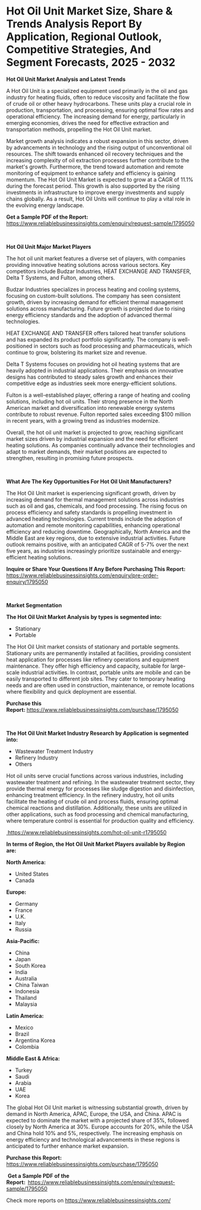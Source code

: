 <p><h1>Hot Oil Unit Market Size, Share & Trends Analysis Report By Application, Regional Outlook, Competitive Strategies, And Segment Forecasts, 2025 - 2032</h1></p><p><strong>Hot Oil Unit Market Analysis and Latest Trends</strong></p>
<p><p>A Hot Oil Unit is a specialized equipment used primarily in the oil and gas industry for heating fluids, often to reduce viscosity and facilitate the flow of crude oil or other heavy hydrocarbons. These units play a crucial role in production, transportation, and processing, ensuring optimal flow rates and operational efficiency. The increasing demand for energy, particularly in emerging economies, drives the need for effective extraction and transportation methods, propelling the Hot Oil Unit market.</p><p>Market growth analysis indicates a robust expansion in this sector, driven by advancements in technology and the rising output of unconventional oil resources. The shift towards enhanced oil recovery techniques and the increasing complexity of oil extraction processes further contribute to the market's growth. Furthermore, the trend toward automation and remote monitoring of equipment to enhance safety and efficiency is gaining momentum. The Hot Oil Unit Market is expected to grow at a CAGR of 11.1% during the forecast period. This growth is also supported by the rising investments in infrastructure to improve energy investments and supply chains globally. As a result, Hot Oil Units will continue to play a vital role in the evolving energy landscape.</p></p>
<p><strong>Get a Sample PDF of the Report:&nbsp;</strong> <a href="https://www.reliablebusinessinsights.com/enquiry/request-sample/1795050?utm_campaign=2633&utm_medium=2&utm_source=Github&utm_content=ia&utm_term=10042025&utm_id=hot-oil-unit">https://www.reliablebusinessinsights.com/enquiry/request-sample/1795050</a></p>
<p>&nbsp;</p>
<p><strong>Hot Oil Unit Major Market Players</strong></p>
<p><p>The hot oil unit market features a diverse set of players, with companies providing innovative heating solutions across various sectors. Key competitors include Budzar Industries, HEAT EXCHANGE AND TRANSFER, Delta T Systems, and Fulton, among others.</p><p>Budzar Industries specializes in process heating and cooling systems, focusing on custom-built solutions. The company has seen consistent growth, driven by increasing demand for efficient thermal management solutions across manufacturing. Future growth is projected due to rising energy efficiency standards and the adoption of advanced thermal technologies.</p><p>HEAT EXCHANGE AND TRANSFER offers tailored heat transfer solutions and has expanded its product portfolio significantly. The company is well-positioned in sectors such as food processing and pharmaceuticals, which continue to grow, bolstering its market size and revenue.</p><p>Delta T Systems focuses on providing hot oil heating systems that are heavily adopted in industrial applications. Their emphasis on innovative designs has contributed to steady sales growth and enhances their competitive edge as industries seek more energy-efficient solutions.</p><p>Fulton is a well-established player, offering a range of heating and cooling solutions, including hot oil units. Their strong presence in the North American market and diversification into renewable energy systems contribute to robust revenue. Fulton reported sales exceeding $100 million in recent years, with a growing trend as industries modernize.</p><p>Overall, the hot oil unit market is projected to grow, reaching significant market sizes driven by industrial expansion and the need for efficient heating solutions. As companies continually advance their technologies and adapt to market demands, their market positions are expected to strengthen, resulting in promising future prospects.</p></p>
<p>&nbsp;</p>
<p><strong>What Are The Key Opportunities For Hot Oil Unit Manufacturers?</strong></p>
<p><p>The Hot Oil Unit market is experiencing significant growth, driven by increasing demand for thermal management solutions across industries such as oil and gas, chemicals, and food processing. The rising focus on process efficiency and safety standards is propelling investment in advanced heating technologies. Current trends include the adoption of automation and remote monitoring capabilities, enhancing operational efficiency and reducing downtime. Geographically, North America and the Middle East are key regions, due to extensive industrial activities. Future outlook remains positive, with an anticipated CAGR of 5-7% over the next five years, as industries increasingly prioritize sustainable and energy-efficient heating solutions.</p></p>
<p><strong>Inquire or Share Your Questions If Any Before Purchasing This Report:</strong> <a href="https://www.reliablebusinessinsights.com/enquiry/pre-order-enquiry/1795050?utm_campaign=2633&utm_medium=2&utm_source=Github&utm_content=ia&utm_term=10042025&utm_id=hot-oil-unit">https://www.reliablebusinessinsights.com/enquiry/pre-order-enquiry/1795050</a></p>
<p>&nbsp;</p>
<p><strong>Market Segmentation</strong></p>
<p><strong>The Hot Oil Unit Market Analysis by types is segmented into:</strong></p>
<p><ul><li>Stationary</li><li>Portable</li></ul></p>
<p><p>The Hot Oil Unit market consists of stationary and portable segments. Stationary units are permanently installed at facilities, providing consistent heat application for processes like refinery operations and equipment maintenance. They offer high efficiency and capacity, suitable for large-scale industrial activities. In contrast, portable units are mobile and can be easily transported to different job sites. They cater to temporary heating needs and are often used in construction, maintenance, or remote locations where flexibility and quick deployment are essential.</p></p>
<p><strong>Purchase this Report:&nbsp;</strong><a href="https://www.reliablebusinessinsights.com/purchase/1795050?utm_campaign=2633&utm_medium=2&utm_source=Github&utm_content=ia&utm_term=10042025&utm_id=hot-oil-unit">https://www.reliablebusinessinsights.com/purchase/1795050</a></p>
<p>&nbsp;</p>
<p><strong>The Hot Oil Unit Market Industry Research by Application is segmented into:</strong></p>
<p><ul><li>Wastewater Treatment Industry</li><li>Refinery Industry</li><li>Others</li></ul></p>
<p><p>Hot oil units serve crucial functions across various industries, including wastewater treatment and refining. In the wastewater treatment sector, they provide thermal energy for processes like sludge digestion and disinfection, enhancing treatment efficiency. In the refinery industry, hot oil units facilitate the heating of crude oil and process fluids, ensuring optimal chemical reactions and distillation. Additionally, these units are utilized in other applications, such as food processing and chemical manufacturing, where temperature control is essential for production quality and efficiency.</p></p>
<p><a href="https://www.reliablebusinessinsights.com/hot-oil-unit-r1795050?utm_campaign=2633&utm_medium=2&utm_source=Github&utm_content=ia&utm_term=10042025&utm_id=hot-oil-unit">&nbsp;https://www.reliablebusinessinsights.com/hot-oil-unit-r1795050</a></p>
<p><strong>In terms of Region, the Hot Oil Unit Market Players available by Region are:</strong></p>
<p>
    <p> <strong> North America: </strong>
        <ul>
            <li>United States</li>
            <li>Canada</li>
        </ul>
        </p> 
    <p> <strong> Europe: </strong>
        <ul>
            <li>Germany</li>
            <li>France</li>
            <li>U.K.</li>
            <li>Italy</li>
            <li>Russia</li>
        </ul>
        </p> 
    <p> <strong> Asia-Pacific: </strong>
        <ul>
            <li>China</li>
            <li>Japan</li>
            <li>South Korea</li>
            <li>India</li>
            <li>Australia</li>
            <li>China Taiwan</li>
            <li>Indonesia</li>
            <li>Thailand</li>
            <li>Malaysia</li>
        </ul>
        </p> 
    <p> <strong> Latin America: </strong>
        <ul>
            <li>Mexico</li>
            <li>Brazil</li>
            <li>Argentina Korea</li>
            <li>Colombia</li>
        </ul>
        </p> 
    <p> <strong> Middle East & Africa: </strong>
        <ul>
            <li>Turkey</li>
            <li>Saudi</li>
            <li>Arabia</li>
            <li>UAE</li>
            <li>Korea</li>
        </ul>
    </p>
    </p>
<p><p>The global Hot Oil Unit market is witnessing substantial growth, driven by demand in North America, APAC, Europe, the USA, and China. APAC is expected to dominate the market with a projected share of 35%, followed closely by North America at 30%. Europe accounts for 20%, while the USA and China hold 10% and 5%, respectively. The increasing emphasis on energy efficiency and technological advancements in these regions is anticipated to further enhance market expansion.</p></p>
<p><strong>Purchase this Report: </strong><a href="https://www.reliablebusinessinsights.com/purchase/1795050?utm_campaign=2633&utm_medium=2&utm_source=Github&utm_content=ia&utm_term=10042025&utm_id=hot-oil-unit">https://www.reliablebusinessinsights.com/purchase/1795050</a></p>
<p>&nbsp;<strong>Get a Sample PDF of the Report:&nbsp;&nbsp;</strong><a href="https://www.reliablebusinessinsights.com/enquiry/request-sample/1795050?utm_campaign=2633&utm_medium=2&utm_source=Github&utm_content=ia&utm_term=10042025&utm_id=hot-oil-unit">https://www.reliablebusinessinsights.com/enquiry/request-sample/1795050</a></p>
<p><strong></strong></p>
<p>Check more reports on <a href="https://www.reliablebusinessinsights.com/?utm_campaign=2633&utm_medium=2&utm_source=Github&utm_content=ia&utm_term=10042025&utm_id=hot-oil-unit">https://www.reliablebusinessinsights.com/</a></p>